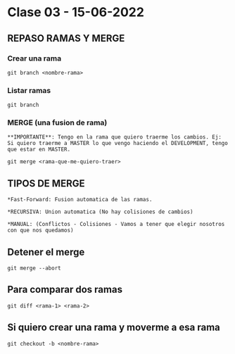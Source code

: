 # Clase 03 - 15-06-2022

## REPASO RAMAS Y MERGE

### Crear una rama

    git branch <nombre-rama>

### Listar ramas

    git branch

### MERGE (una fusion de rama)

    **IMPORTANTE**: Tengo en la rama que quiero traerme los cambios. Ej: Si quiero traerme a MASTER lo que vengo haciendo el DEVELOPMENT, tengo que estar en MASTER.

    git merge <rama-que-me-quiero-traer>

## TIPOS DE MERGE
    
    *Fast-Forward: Fusion automatica de las ramas.

    *RECURSIVA: Union automatica (No hay colisiones de cambios)

    *MANUAL: (Conflictos - Colisiones - Vamos a tener que elegir nosotros con que nos quedamos)

## Detener el merge

    git merge --abort
    

## Para comparar dos ramas

    git diff <rama-1> <rama-2>

## Si quiero crear una rama y moverme a esa rama 

    git checkout -b <nombre-rama>

